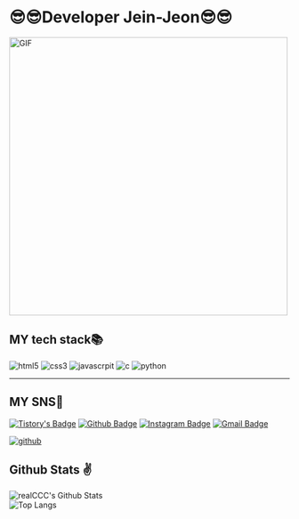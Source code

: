 # 😎😎Developer Jein-Jeon😎😎




<img alt="GIF" src="https://media.giphy.com/media/SWoSkN6DxTszqIKEqv/giphy.gif" alt="Coder GIF" width="500" /> <br>
<h2 align>MY tech stack📚</h2>
<p>
  <img alt="html5" src="https://img.shields.io/badge/-HTML5-red?style=for-the-badge&logo=html5&logoColor=ffffff" />
  <img alt="css3" src="https://img.shields.io/badge/-CSS3-blue?style=for-the-badge&logo=CSS3" />
  <img alt="javascrpit"
    src="https://img.shields.io/badge/-JAVASCRIPT-F7DF1E?style=for-the-badge&logo=JAVASCRIPT&logoColor=black" />
  <img alt="c" src="https://img.shields.io/badge/C-00599C?style=for-the-badge&logo=c&logoColor=white" />
  <img alt="python" src="https://img.shields.io/badge/Python-3776AB?style=for-the-badge&logo=python&logoColor=white" />
</p>
<hr>

## MY SNS📲

[![Tistory's Badge](https://github-readme-tistory-card.vercel.app/api/badge?name=realCCC&postId=&theme=default)](https://real-ccc.tistory.com/)
[![Github Badge](https://img.shields.io/badge/GitHub-100000?style=for-the-badge&logo=github&logoColor=white)](mailto:wpdls2821@gmail.com)
[![Instagram Badge](https://img.shields.io/badge/-@zz.ii282-purple?style=flat&logo=instagram&logoColor=white&link=https://instagram.com/zz.ii282/)](https://instagram.com/zz.ii282)
[![Gmail Badge](https://img.shields.io/badge/wpdls2821@gmail.com-c14438?style=flat&logo=Gmail&logoColor=white&link=mailto:wpdls2821@gmail.com)](mailto:wpdls2821@gmail.com)


<a href="https://github.com/realCCC">
  <img alt="github" src=https://img.shields.io/badge/GitHub-100000?style=for-the-badge&logo=github&logoColor=white> </a>
  
## Github Stats ✌
![realCCC's Github Stats](https://github-readme-stats.vercel.app/api?username=realCCC&count_private=true&show_icons=true&include_all_commits=true)  
![Top Langs](https://github-readme-stats.vercel.app/api/top-langs/?username=realCCC&hide=TeX&layout=compact)
